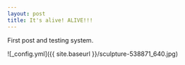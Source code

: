 ```yaml
---
layout: post
title: It's alive! ALIVE!!!
---
```


First post and testing system.

![_config.yml]({{ site.baseurl }}/sculpture-538871_640.jpg)
